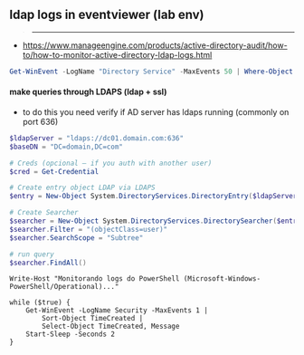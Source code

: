 ## ldap logs in eventviewer (lab env)
> ___

- https://www.manageengine.com/products/active-directory-audit/how-to/how-to-monitor-active-directory-ldap-logs.html

```powershell
Get-WinEvent -LogName "Directory Service" -MaxEvents 50 | Where-Object { $_.Message -like "*LDAP*" }
```


#### make queries through LDAPS (ldap + ssl)

- to do this you need verify if AD server has ldaps running (commonly on port 636)

```powershell
$ldapServer = "ldaps://dc01.domain.com:636"
$baseDN = "DC=domain,DC=com"

# Creds (opcional — if you auth with another user)
$cred = Get-Credential

# Create entry object LDAP via LDAPS
$entry = New-Object System.DirectoryServices.DirectoryEntry($ldapServer/$baseDN, $cred.UserName, $cred.GetNetworkCredential().Password)

# Create Searcher
$searcher = New-Object System.DirectoryServices.DirectorySearcher($entry)
$searcher.Filter = "(objectClass=user)"
$searcher.SearchScope = "Subtree"

# run query
$searcher.FindAll()
```

```
Write-Host "Monitorando logs do PowerShell (Microsoft-Windows-PowerShell/Operational)..."

while ($true) {
    Get-WinEvent -LogName Security -MaxEvents 1 | 
        Sort-Object TimeCreated | 
        Select-Object TimeCreated, Message
    Start-Sleep -Seconds 2
}
```
